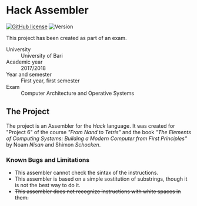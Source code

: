 # Hack Assembler

[![GitHub license](https://img.shields.io/github/license/espositoandrea/Hack-Assembler.svg?style=for-the-badge)](https://github.com/mineand99/Hack-Assembler/blob/master/LICENSE)
![Version](https://img.shields.io/github/release/espositoandrea/Hack-Assembler.svg?style=for-the-badge)



This project has been created as part of an exam.
<dl>
  <dt>University</dt>
  <dd>University of Bari</dd>
  <dt>Academic year</dt>
  <dd>2017/2018</dd>
  <dt>Year and semester</dt>
  <dd>First year, first semester</dd>
  <dt>Exam</dt>
  <dd>Computer Architecture and Operative Systems</dd>
</dl>

## The Project
The project is an Assembler for the *Hack* language. It was created for "Project 6" of the course *"From Nand to Tetris"* and the book *"The Elements of Computing Systems: Building a Modern Computer from First Principles"* by Noam *Nisan* and Shimon *Schocken*.
### Known Bugs and Limitations
- This assembler cannot check the sintax of the instructions.
- This assembler is based on a simple sostitution of substrings, though it is not the best way to do it.
- ~~This assembler does not recognize instructions with white spaces in them.~~
